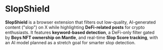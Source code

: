# SlopShield

**SlopShield** is a browser extension that filters out low-quality, AI-generated content ("slop") on X while highlighting **DeFi-related posts** for crypto enthusiasts. It features **keyword-based detection**, a DeFi-only filter gated by **Boys NFT ownership on Mantle**, and real-time **Slop Score tracking**, with an AI model planned as a stretch goal for smarter slop detection.

